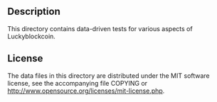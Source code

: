 Description
------------

This directory contains data-driven tests for various aspects of Luckyblockcoin.

License
--------

The data files in this directory are distributed under the MIT software
license, see the accompanying file COPYING or
http://www.opensource.org/licenses/mit-license.php.

